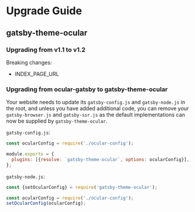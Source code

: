 # Upgrade Guide


## gatsby-theme-ocular

### Upgrading from v1.1 to v1.2

Breaking changes:
- INDEX_PAGE_URL

### Upgrading from ocular-gatsby to gatsby-theme-ocular

Your website needs to update its `gatsby-config.js` and `gatsby-node.js` in the root, and unless you have added additional code, you can remove your `gatsby-browser.js` and `gatsby-ssr.js` as the default implementations can now be supplied by `gatsby-theme-ocular`.

`gatsby-config.js`:
```js
const ocularConfig = require('./ocular-config');

module.exports = {
  plugins: [{resolve: `gatsby-theme-ocular`, options: ocularConfig}],
};
```

`gatsby-node.js`:
```js
const {setOcularConfig} = require('gatsby-theme-ocular');

const ocularConfig = require('./ocular-config');
setOcularConfig(ocularConfig);
```